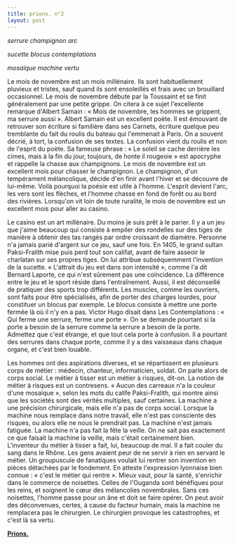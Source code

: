 ```yaml
---
title: prions. n°2
layout: post
---
```


*serrure champignon arc* 

*sucette blocus contemplations* 

*mosaïque machine vertu*

Le mois de novembre est un mois millénaire. Ils sont habituellement pluvieux et tristes, sauf quand ils sont ensoleillés et frais avec un brouillard occasionnel. Le mois de novembre débute par la Toussaint et se finit généralement par une petite grippe. On citera à ce sujet l'excellente remarque d'Albert Samain : « Mois de novembre, les hommes se grippent, ma serrure aussi ». Albert Samain est un excellent poète. Il est émouvant de retrouver son écriture si familière dans ses Carnets, écriture quelque peu tremblante du fait du roulis du bateau qui l'emmenait à Paris. On a souvent décrié, à tort, la confusion de ses textes. La confusion vient du roulis et non de l'esprit du poète. Sa fameuse phrase : « Le soleil se cache derrière les cimes, mais à la fin du jour, toujours, de honte il rougeoie » est apocryphe et rappelle la chasse aux champignons. Le mois de novembre est un excellent mois pour chasser le champignon. Le champignon, d'un tempérament mélancolique, décide d'en finir avant l'hiver et se découvre de lui-même. Voilà pourquoi la poésie est utile à l'homme. L'esprit devient l'arc, les vers sont les flèches, et l'homme chasse en fond de forêt ou au bord des rivières. Lorsqu'on vit loin de toute ruralité, le mois de novembre est un excellent mois pour aller au casino.

Le casino est un art millénaire. Du moins je suis prêt à le parier. Il y a un jeu que j'aime beaucoup qui consiste à empiler des rondelles sur des tiges de manière à obtenir des tas rangés par ordre croissant de diamètre. Personne n'a jamais parié d'argent sur ce jeu, sauf une fois. En 1405, le grand sultan Paksi-Fralith mise puis perd tout son califat, avant de faire asseoir le charlatan sur ses propres tiges. On lui attribue subséquemment l'invention de la sucette. « L'attrait du jeu est dans son intensité », comme l'a dit Bernard Laporte, ce qui n'est sûrement pas une coïncidence. La différence entre le jeu et le sport réside dans l'entraînement. Aussi, il est déconseillé de pratiquer des sports trop différents. Les muscles, comme les ouvriers, sont faits pour être spécialisés, afin de porter des charges lourdes, pour constituer un blocus par exemple. Le blocus consiste à mettre une porte fermée là où il n'y en a pas. Victor Hugo disait dans Les Contemplations : « Qui ferme une serrure, ferme une porte ». On se demande pourtant si la porte a besoin de la serrure comme la serrure a besoin de la porte. Admettez que c'est étrange, et que tout cela porte à confusion. Il a pourtant des serrures dans chaque porte, comme il y a des vaisseaux dans chaque organe, et c'est bien louable.

Les hommes ont des aspirations diverses, et se répartissent en plusieurs corps de métier : médecin, chanteur, informaticien, soldat. On parle alors de corps social. Le métier à tisser est un métier à risques, dit-on. La notion de métier à risques est un contresens. « Aucun des carreaux n'a la couleur d'une mosaïque », selon les mots du calife Paksi-Fralith, qui montre ainsi que les sociétés sont des vérités multiples, sauf certaines. La machine a une précision chirurgicale, mais elle n'a pas de corps social. Lorsque la machine nous remplace dans notre travail, elle n'est pas consciente des risques, ou alors elle ne nous le prendrait pas. La machine n'est jamais fatiguée. La machine n'a pas fait la fête la veille. On ne sait pas exactement ce que faisait la machine la veille, mais c'était certainement bien. L'inventeur du métier à tisser a fait, lui, beaucoup de mal. Il a fait couler du sang dans le Rhône. Les gens avaient peur de ne servir à rien en servant le métier. Un groupuscule de fanatiques voulait lui rentrer son invention en pièces détachées par le fondement. En atteste l'expression lyonnaise bien connue : « c'est le métier qui rentre ». Mieux vaut, pour la santé, s'enrichir dans le commerce de noisettes. Celles de l'Ouganda sont bénéfiques pour les reins, et soignent le cœur des mélancolies novembrales. Sans ces noisettes, l'homme passe pour un âne et doit se faire opérer. On peut avoir des déconvenues, certes, à cause du facteur humain, mais la machine ne remplacera pas le chirurgien. Le chirurgien provoque les catastrophes, et c'est là sa vertu.

[**Prions.**](../prions.html)
